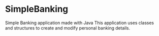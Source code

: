 # SimpleBanking
Simple Banking application made with Java
This application uses classes and structures to create and modify personal banking details.
